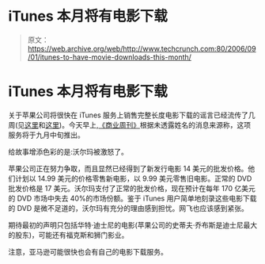 # iTunes 本月将有电影下载 

> 原文：<https://web.archive.org/web/http://www.techcrunch.com:80/2006/09/01/itunes-to-have-movie-downloads-this-month/>

# iTunes 本月将有电影下载

 [](https://web.archive.org/web/20230125110709/http://www.itunes.com/) 关于苹果公司将很快在 iTunes 服务上销售完整长度电影下载的谣言已经流传了几周(见[这里](https://web.archive.org/web/20230125110709/http://www.thinksecret.com/news/0608lionsgate.html?category)和[这里](https://web.archive.org/web/20230125110709/http://www.macworld.co.uk/news/index.cfm?RSS&NewsID=15599))。今天早上,[《商业周刊》](https://web.archive.org/web/20230125110709/http://www.businessweek.com/bwdaily/dnflash/content/aug2006/db20060831_806225.htm)根据未透露姓名的消息来源称，这项服务将于九月中旬推出。

给故事增添色彩的是:沃尔玛被激怒了。

苹果公司正在努力争取，而且显然已经得到了新发行电影 14 美元的批发价格。他们计划以 14.99 美元的价格零售新电影，以 9.99 美元零售旧电影。正常的 DVD 批发价格是 17 美元。沃尔玛支付了正常的批发价格，现在预计在每年 170 亿美元的 DVD 市场中失去 40%的市场份额。鉴于 iTunes 用户简单地刻录这些电影下载的 DVD 是微不足道的，沃尔玛有充分的理由感到担忧。网飞也应该感到紧张。

期待最初的声明只包括华特·迪士尼的电影(苹果公司的史蒂夫·乔布斯是迪士尼最大的股东)，可能还有福克斯和狮门影业。

注意，亚马逊可能很快也会有自己的电影下载服务。